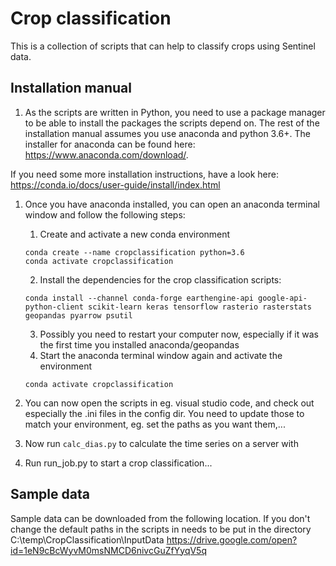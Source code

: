 # Crop classification
This is a collection of scripts that can help to classify crops using Sentinel data.

## Installation manual
1. As the scripts are written in Python, you need to use a package manager to be able to install
the packages the scripts depend on. The rest of the installation manual assumes you use anaconda and
python 3.6+. The installer for anaconda can be found here: https://www.anaconda.com/download/.

If you need some more installation instructions, have a look here:
https://conda.io/docs/user-guide/install/index.html

1. Once you have anaconda installed, you can open an anaconda terminal window and follow the
following steps:

      1. Create and activate a new conda environment
      ```
      conda create --name cropclassification python=3.6
      conda activate cropclassification
      ```
      2. Install the dependencies for the crop classification scripts:
      ```
      conda install --channel conda-forge earthengine-api google-api-python-client scikit-learn keras tensorflow rasterio rasterstats geopandas pyarrow psutil
      ```
      3. Possibly you need to restart your computer now, especially if it was the first time you installed anaconda/geopandas
      4. Start the anaconda terminal window again and activate the environment
      ```
      conda activate cropclassification
      ```
1. You can now open the scripts in eg. visual studio code, and check out especially the .ini files in the config dir. You need to update those to match your environment, eg. set the paths as you want them,...

1. Now run `calc_dias.py` to calculate the time series on a server with 

1. Run run_job.py to start a crop classification...

## Sample data

Sample data can be downloaded from the following location. If you don't change the default paths in the scripts in needs to be put in the directory C:\temp\CropClassification\InputData
https://drive.google.com/open?id=1eN9cBcWyvM0msNMCD6nivcGuZfYyqV5q
